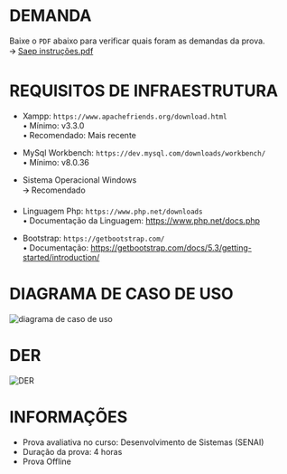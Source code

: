# DEMANDA
Baixe o `PDF` abaixo para verificar quais foram as demandas da prova. <br>
🡪 [Saep instruções.pdf](https://github.com/user-attachments/files/16203672/Saep.instrucoes.pdf)

# REQUISITOS DE INFRAESTRUTURA
* Xampp: `https://www.apachefriends.org/download.html` <br>
  • Mínimo: v3.3.0 <br>
  • Recomendado: Mais recente <br>

* MySql Workbench: `https://dev.mysql.com/downloads/workbench/` <br>
  •	Mínimo: v8.0.36

*	Sistema Operacional Windows <br>
  🡪 Recomendado

*	Linguagem Php: `https://www.php.net/downloads` <br>
  •	Documentação da Linguagem: https://www.php.net/docs.php

*	Bootstrap: `https://getbootstrap.com/` <br>
  •	Documentação: https://getbootstrap.com/docs/5.3/getting-started/introduction/

# DIAGRAMA DE CASO DE USO
![diagrama de caso de uso](https://github.com/user-attachments/assets/4a3cf184-b227-4506-b224-687ef0bc8ba7)

# DER
![DER](https://github.com/user-attachments/assets/b7564b37-5699-4671-bc3a-09fda143d169)

# INFORMAÇÕES
* Prova avaliativa no curso: Desenvolvimento de Sistemas (SENAI)
* Duração da prova: 4 horas
* Prova Offline
